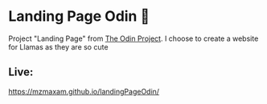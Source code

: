 # Landing Page Odin 🦙
Project "Landing Page" from <a href="https://www.theodinproject.com/lessons/foundations-landing-page">The Odin Project<a>.
I choose to create a website for Llamas as they are so cute 


## Live:
https://mzmaxam.github.io/landingPageOdin/
